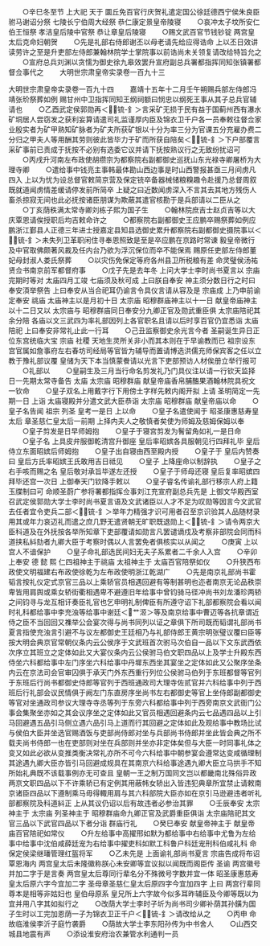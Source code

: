 <!-- { "loadSidebar": true } -->
　　○辛巳冬至节  上大祀  天于  圜丘免百官行庆贺礼遣定国公徐廷德西宁侯朱良臣驸马谢诏分祭  七陵长宁伯周大经祭  恭仁康定景皇帝陵寝
　　○哀冲太子坟所安仁伯王恒祭  孝洁皇后陵中官祭  恭让章皇后陵寝
　　○赐文武百官节钱钞锭  两宫皇太后克命妇朝贺
　　○先是礼部右侍郎谢丕以母老请先给应得诰命  上以丕日效讲读劳许之至是升吏部左侍郎兼翰林院学士掌院事以前诰尚未关领复请改给特旨允之
　　○宣府总兵刘渊以贪懦为御史徐九皋效罢升宣府副总兵署都指挥同知张镇署都督佥事代之
　　大明世宗肃皇帝实录卷一百九十三


大明世宗肃皇帝实录卷一百九十四
　　嘉靖十五年十二月壬午朔赐兵部左侍郎冯靖张玠祭葬如例  赐甘州中卫指挥同知王纲祠额曰悯忠以纲死王事从其子总兵官辅请也
　　○乙酉武定侯郭勋再＜锍-釒＞言采矿无损于民有益于国蓟州西有瀑水矿垌居人尝窃发之获利妄算请遣司礼监谨厚内臣及锦衣卫千户各一员奉敕往督佥家业殷实者为矿甲熟知矿脉者为矿夫所获矿银以十分为率三分为官课五分充雇办费二分归之甲夫人等用酬其劳则彼此皆毕力于矿而所获自陪矣＜锍-釒＞下户部覆言采矿事前已责成于抚按不必别有选委它议并请下抚按熟议行之无致纷扰诏可
　　○丙戌升河南左布政使胡缵宗为都察院右副都御史巡抚山东光禄寺卿屠桥为大理寺卿
　　○遣给事中钱亮主事韩最体勘山西边事是时山西警报甚亟三月间虏凡四入  上以为忧为设总督官敕简京营及保定铳卒备器械储粮糗趣令赴援乃总督周叙既就道闻虏情差缓请停发前所简卒  上疑之曰近数闻虏深入不言其去其地方残伤人畜杀掠寂无间也此必抚按诸臣朋谋为欺蔽其遣官核勘于是兵部请以二臣从之
　　○丁亥荫秩满太常寺卿刘栋子熙为国子生
　　○翰林院庶吉士赵贞吉等以大庆覃恩请俟授职后均吉敕命许之
　　○都察院右副都御史王应鹏卒赐祭葬如例应鹏浙江鄞县人正德三年进士授嘉定县知县选御史累升都察院右副都御史摄院事以＜锍-釒＞未失列卫革职闲住寻奉恩照致是至是卒应鹏在京路时常谏  毅皇帝微行及中官取佛颇著风裁及任内台乃欲为浮沉保位而卒不能保焉  赐原任吏部左侍郎董妃母封淑人娄氏祭葬
　　○以灾伤免保定等府各州县卫所税粮有差  命灵璧侯汤祐贤佥书南京前军都督府事
　　○戊子先是去年冬  上问大学士李时尚书夏言以  宗庙完期时等对  太庙四月工竣  七庙须及秋可成  上曰朕自奉安  神主须分数日行之时曰奉安湏举祭告  上曰奉安从当合祀耳仍谕言令具仪言请从容及是  宗庙成  上乃申前谕定奉安  祧庙  太庙神主以是月初十日  太宗庙  昭穆群庙神主以十一日  献皇帝庙神主以十二日又以  太宗庙与  昭穆群庙同日奉安分九卿正官及勋武重臣俱  太宗庙陪祀其余分陪  各庙以文三武四为率礼部因列上各官职名且请以后时享百官仍宜悉诣  太庙陪祀  上曰奉安非常礼止此一行耳
　　○己丑监察御史余光言今者  圣嗣诞生异日正位东宫统临大宝  宗庙  社稷  天地生灵所关非小而其本则在于早谕教而已  祖宗设东宫官属如詹事府左右春坊司经局等官皆为辅导而置请博选洪儒充师保宾客之任以立教于豫礼部议覆  皇储为天下本当慎蒙餋请以光言下吏部预访人材俟册立举行报可
　　○礼部以
　　○皇嗣生及三月当行命名剪发礼乃门具仪注以请一行钦天监择日一先期太常寺备告  太庙  太宗庙  昭穆群庙  献皇帝庙香帛脯醢果酒翰林院具祝文一钦命
　　○皇子双名上用戴字行下用傍土字样先敕内阁开拟  上请  圣明简定一先期一日  上诣  太庙寝殿并分遣文武大臣恭诣  太宗庙  昭穆群庙  献皇帝庙以命
　　○皇子名告闻  祖宗  列圣  皇考一是日  上以命
　　○皇子名遣使闻于  昭圣康惠慈寿皇太后  章圣慈仁皇太后一前期  上择内夫人之敬慎者矣使为师姆及慈姆保姆以奉
　　○皇子剪发是日早师姆抱
　　○皇子于寝宫剪发为鬌留角如礼一是日命
　　○皇子名  上具皮弁服御乾清宫升御座  皇后率昭嫔各具服朝见行四拜礼毕  皇后侍立东面昭嫔后师姆抱
　　○皇子出自寝由西至殿内授
　　○皇子于  皇后内赞奏曰  皇后方氏率昭嫔王氏敢用吉日祗见
　　○皇子  上降座命以制辞执
　　○皇子之右手咳而赐之名  皇后敬对承旨毕遂左还授
　　○皇子于师母还寝  皇后复率昭嫔四拜毕还宫一次日  上御奉天门钦降手敕以
　　○皇子睿名传谕礼部行移宗人府上籍玉牒制曰可  命顺圣蔚广参将署都指挥佥事刘江充宣府副总兵先是  上御文华殿西室召武定侯郭勋大学士李时尚书夏言语及文武诸臣以人才不足为叹勋等因言今文武官去任者宜令吏兵二部＜锍-釒＞举年力精强才识可用者召至京识验其人品随材录用其或年力哀迈礼而遣之庶几野无遣贤朝无旷职既退勋上＜锍-釒＞请令两京大臣科道及在外抚按各举所知章下吏部覆请如勋言凡罢谴谪戍及考察非部院会同而科道挟私紏劾者九卿大臣于考察时偶以人言罢免者俱核实以从闻之
　　○庚寅  上以宫人不谙保护
　　○皇子命礼部选民间妇无夫子系累者二千余人入宫
　　○辛卯  上奉安  德  懿  熙  仁四祖神主于祧庙  太祖神主于  太庙百官陪祭如仪
　　○升狭西布政使文明福建右布政使徐乾为左布政使明浙江乾湖广
　　○先是南京礼部尚书霍韬言按礼仪定式京官三品以上乘轿官员相遇回避有等制甚明也迩者南京无论品秩崇卑皆用肩舆或乘女轿街衢相遇卑不避遵旧年给事中曾钧骑马径冲尚书刘龙潘珍两轿之间钧寻与龙互相讦奏臣礼官也乞申明礼制俾臣有所遵守诏下礼部都察院会看以闻时礼科都给事中李充浊等给事中谢廷＜艹洍＞等及南京给事中曹迈等各抗章谓近侍之臣不当回回又襍举公会宴次得与尚书同列以证之章俱下所司既而韬谓礼部尚书夏言指使充浊言引避不与议左都御史王廷相乃与礼部侍郎王黄宗明张璧议覆曰臣等按大明会典京官常朝仪条内云公侯序于文武班首次驸马次伯自一品以下文东武西依次序立其班立之定体如此又大宴仪条内云公侯驸马伯文职四品以上及学士升殿东西侍坐六科都给事中左门序坐六科给事中丹墀东西坐其宴坐之定体如此又公聚序坐条内云在京法司会官审囚俱于承天门外东西重行列位公侯驸马伯列于东班都督等官列于东班后行尚书都御史侍郎等官列于西班通政司大理寺佐贰官并六科给事中列于西班后行礼部会议民情俱于阙左门东直房序坐尚书左右都御史等官上坐侍郎副都御史等官对坐通政司参议大理寺寺丞等列于东旁六科都给事中列于西旁南京文武衙门公事会集聚坐亦如之其会议序坐之定体如此又官员相遇回避条内云七品遇四品以上引马回避遇五品引马侧立遇六品引马上道而行其回避之定体如此及观给事中教场比试与侯伯大臣并坐选官赐酒饭与吏部尚侍郎对坐与兵部尚书侍郎并坐此皆会典之所不载夫尚书侍郎一也在吏部则对坐在兵部则并坐亦非定体矣但与大臣一时同事礼体之变又如此必欲从变推类衡决常礼亦所不可今六科给事中朝参宴会遵常达变咸循理制其途遇九卿大臣亦皆引马回避成规具在其南京六科给事途遇九卿大臣立马拱手不知所始礼典既不该载事例亦无可查且  皇朝一王之制万国同文岂以都畿南北殊俗异政两京文职四品以下不许乘轿已有定例其用蔽帏女轿出入皆违犯典章所宜禁止请敕南京诸臣四品以下遵制乘马毋得輙用肩与其六科部院大臣亦如在京引马逊避违者听礼部都察院及科道紏正  上从其议仍诏以后有故违者必参治其罪
　　○壬辰奉安  太宗神主于  太宗庙  列圣神主于  昭穆群庙命九卿正官及武爵重臣俱诣  太宗庙陪祀其文官三品以下武官四品以下者分诣  群庙行礼
　　○癸巳奉安  献皇帝神主于  献皇帝庙百官陪祀如常仪
　　○升左给事中高擢邢如默为都给事中右给事中尤鲁为左给事中给事中沈伯咸薛廷宠为右给事中擢吏科如默工科鲁户科廷宠刑科伯咸礼科  命保定侯梁继璠管理红盔将军
　　○乙未先是  上面谕礼部尚书夏言  宗庙告成将布诏覃恩海内  两宫皇太后未隆徽称朕心未安卿等宜议拟以闻既而阁臣传  圣谕  两宫徽号并加二字于是言奏  两宫皇太后尊同行辈名分不殊微号字数并宜一体  昭圣康惠慈寿皇太后原六字今宜加二字  圣母章圣慈仁皇太后原四字今宜加四字  上曰  两宫行辈同尊本是相等非姑妇也  皇伯母原系  皇兄所上六字故今似多耳昨辅臣及今卿等既以为宜并用八字其如拟行之
　　○改荫大学士李时子圻为尚书司少卿补荫其孙鐄为国子生时以工完加恩荫一子为锦衣卫正千户＜锍-釒＞请改给从之
　　○丙申  命故临淮侯李沂子庭竹袭爵
　　○荫故大学士李东阳孙传为中书舍人
　　○山西交城县地震有声
　　○添设淮安府治农兼管水利通判一员
